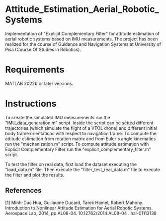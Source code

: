 # Attitude_Estimation_Aerial_Robotic_Systems
Implementation of "Explicit Complementary Filter" for attitude estimation of aerial robotic systems based on IMU measurements.
The project has been realized for the course of Guidance and Navigation Systems at University of Pisa (Course Of Studies in Robotics).

# Requirements
MATLAB 2022b or later versions.

# Instructions
To create the simulated IMU measurements run the "IMU_data_generation.m" script. Inside the script can be setted different trajectories (which simulate the flight of a VTOL drone) and different initial body frame orientations with respect to navigation frame.
To compute the attitude estimation from rotation matrix and from Euler's angle kinematics run the "mechanization.m" script.
To compute attitude estimation with Explicit Complementary Filter run the "explicit_complementary_filter.m" script.

To test the filter on real data, first load the dataset executing the "load_data.m" file. Then execute the "filter_test_real_data.m" file to execute the filter and plot the results.

## References
<a id="1">[1]</a> 
Minh-Duc Hua, Guillaume Ducard, Tarek Hamel, Robert Mahony. Introduction to Nonlinear Attitude
Estimation for Aerial Robotic Systems. Aerospace Lab, 2014, pp.AL08-04. 10.12762/2014.AL08-04 .
hal-01113138
